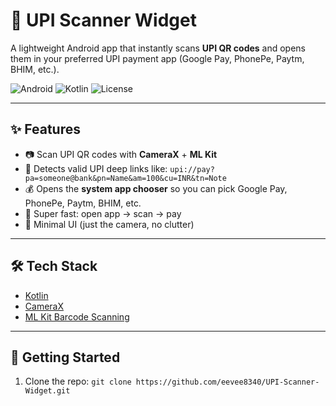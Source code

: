 # 📱 UPI Scanner Widget

A lightweight Android app that instantly scans **UPI QR codes** and opens them in your preferred UPI payment app (Google Pay, PhonePe, Paytm, BHIM, etc.).

![Android](https://img.shields.io/badge/Android-12%2B-brightgreen)
![Kotlin](https://img.shields.io/badge/Kotlin-100%25-blueviolet)
![License](https://img.shields.io/badge/license-MIT-orange)

---

## ✨ Features
- 📷 Scan UPI QR codes with **CameraX** + **ML Kit**
- 🔗 Detects valid UPI deep links like:
  `upi://pay?pa=someone@bank&pn=Name&am=100&cu=INR&tn=Note`
- 💰 Opens the **system app chooser** so you can pick Google Pay, PhonePe, Paytm, BHIM, etc.
- 🚀 Super fast: open app → scan → pay
- 🎨 Minimal UI (just the camera, no clutter)

---

## 🛠 Tech Stack
- [Kotlin](https://kotlinlang.org/)
- [CameraX](https://developer.android.com/training/camerax)
- [ML Kit Barcode Scanning](https://developers.google.com/ml-kit/vision/barcode-scanning)

---

## 🚀 Getting Started

1. Clone the repo:
 `
 git clone https://github.com/eevee8340/UPI-Scanner-Widget.git
`
